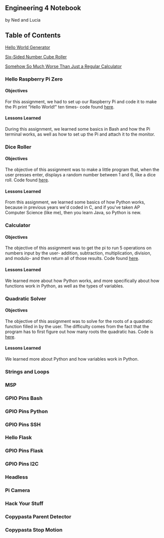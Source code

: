## Engineering 4 Notebook
by Ned and Lucia

## Table of Contents
[Hello World Generator](#hello-raspberry-pi-zero)

[Six-Sided Number Cube Roller](#dice-roller)

[Somehow So Much Worse Than Just a Regular Calculator](#calculator)

### Hello Raspberry Pi Zero
#### Objectives
For this assignment, we had to set up our Raspberry Pi and code it to make the Pi print "Hello World!" ten times- code found [here](https://github.com/lcrosby13/Engineering_4_Notebook/blob/master/Scripts/LED_Blink.sh).

#### Lessons Learned
During this assignment, we learned some basics in Bash and how the Pi terminal works, as well as how to set up the Pi and attach it to the monitor. 

### Dice Roller
#### Objectives
The objective of this assignment was to make a little program that, when the user presses enter, displays a random number between 1 and 6, like a dice roll. Code found [here](https://github.com/lcrosby13/Engineering_4_Notebook/blob/master/Python/DiceRoller.py).

#### Lessons Learned
From this assignment, we learned some basics of how Python works, because in previous years we'd coded in C, and if you've taken AP Computer Science (like me), then you learn Java, so Python is new. 

### Calculator
#### Objectives
The objective of this assignment was to get the pi to run 5 operations on numbers input by the user- addition, subtraction, multiplication, division, and modulo- and then return all of those results. Code found [here](https://github.com/lcrosby13/Engineering_4_Notebook/blob/master/Python/Calculator.py).

#### Lessons Learned
We learned more about how Python works, and more specifically about how functions work in Python, as well as the types of variables. 

### Quadratic Solver
#### Objectives
The objective of this assignment was to solve for the roots of a quadratic function filled in by the user. The difficulty comes from the fact that the program has to first figure out how many roots the quadratic has. Code is [here](https://github.com/lcrosby13/Engineering_4_Notebook/blob/master/Python/QuadSolver.py).

#### Lessons Learned
We learned more about Python and how variables work in Python. 

### Strings and Loops

### MSP

### GPIO Pins Bash

### GPIO Pins Python

### GPIO Pins SSH

### Hello Flask

### GPIO Pins Flask

### GPIO Pins I2C

### Headless

### Pi Camera

### Hack Your Stuff

### Copypasta Parent Detector

### Copypasta Stop Motion
